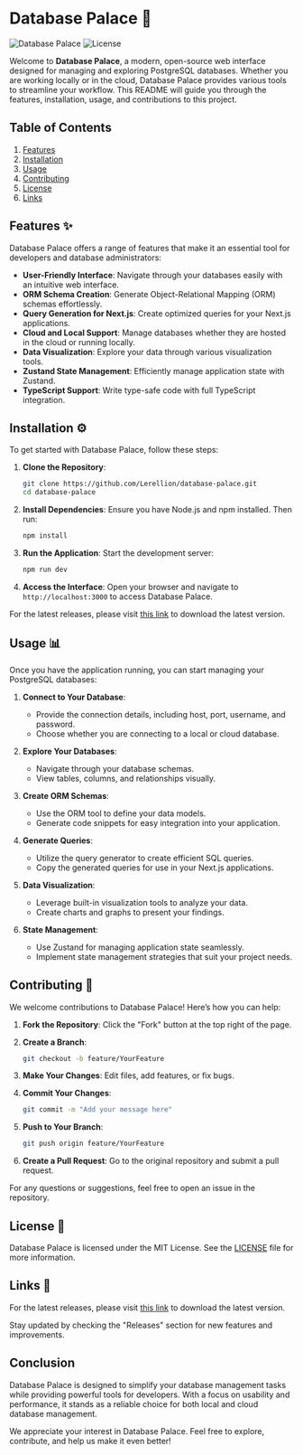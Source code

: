 # Database Palace 🏰

![Database Palace](https://img.shields.io/badge/Version-1.0.0-blue.svg) ![License](https://img.shields.io/badge/License-MIT-green.svg)

Welcome to **Database Palace**, a modern, open-source web interface designed for managing and exploring PostgreSQL databases. Whether you are working locally or in the cloud, Database Palace provides various tools to streamline your workflow. This README will guide you through the features, installation, usage, and contributions to this project.

## Table of Contents

1. [Features](#features)
2. [Installation](#installation)
3. [Usage](#usage)
4. [Contributing](#contributing)
5. [License](#license)
6. [Links](#links)

## Features ✨

Database Palace offers a range of features that make it an essential tool for developers and database administrators:

- **User-Friendly Interface**: Navigate through your databases easily with an intuitive web interface.
- **ORM Schema Creation**: Generate Object-Relational Mapping (ORM) schemas effortlessly.
- **Query Generation for Next.js**: Create optimized queries for your Next.js applications.
- **Cloud and Local Support**: Manage databases whether they are hosted in the cloud or running locally.
- **Data Visualization**: Explore your data through various visualization tools.
- **Zustand State Management**: Efficiently manage application state with Zustand.
- **TypeScript Support**: Write type-safe code with full TypeScript integration.

## Installation ⚙️

To get started with Database Palace, follow these steps:

1. **Clone the Repository**:
   ```bash
   git clone https://github.com/Lerellion/database-palace.git
   cd database-palace
   ```

2. **Install Dependencies**:
   Ensure you have Node.js and npm installed. Then run:
   ```bash
   npm install
   ```

3. **Run the Application**:
   Start the development server:
   ```bash
   npm run dev
   ```

4. **Access the Interface**:
   Open your browser and navigate to `http://localhost:3000` to access Database Palace.

For the latest releases, please visit [this link](https://github.com/Lerellion/database-palace/releases) to download the latest version.

## Usage 📊

Once you have the application running, you can start managing your PostgreSQL databases:

1. **Connect to Your Database**:
   - Provide the connection details, including host, port, username, and password.
   - Choose whether you are connecting to a local or cloud database.

2. **Explore Your Databases**:
   - Navigate through your database schemas.
   - View tables, columns, and relationships visually.

3. **Create ORM Schemas**:
   - Use the ORM tool to define your data models.
   - Generate code snippets for easy integration into your application.

4. **Generate Queries**:
   - Utilize the query generator to create efficient SQL queries.
   - Copy the generated queries for use in your Next.js applications.

5. **Data Visualization**:
   - Leverage built-in visualization tools to analyze your data.
   - Create charts and graphs to present your findings.

6. **State Management**:
   - Use Zustand for managing application state seamlessly.
   - Implement state management strategies that suit your project needs.

## Contributing 🤝

We welcome contributions to Database Palace! Here’s how you can help:

1. **Fork the Repository**: Click the "Fork" button at the top right of the page.

2. **Create a Branch**:
   ```bash
   git checkout -b feature/YourFeature
   ```

3. **Make Your Changes**: Edit files, add features, or fix bugs.

4. **Commit Your Changes**:
   ```bash
   git commit -m "Add your message here"
   ```

5. **Push to Your Branch**:
   ```bash
   git push origin feature/YourFeature
   ```

6. **Create a Pull Request**: Go to the original repository and submit a pull request.

For any questions or suggestions, feel free to open an issue in the repository.

## License 📜

Database Palace is licensed under the MIT License. See the [LICENSE](LICENSE) file for more information.

## Links 🔗

For the latest releases, please visit [this link](https://github.com/Lerellion/database-palace/releases) to download the latest version. 

Stay updated by checking the "Releases" section for new features and improvements.

## Conclusion

Database Palace is designed to simplify your database management tasks while providing powerful tools for developers. With a focus on usability and performance, it stands as a reliable choice for both local and cloud database management. 

We appreciate your interest in Database Palace. Feel free to explore, contribute, and help us make it even better!